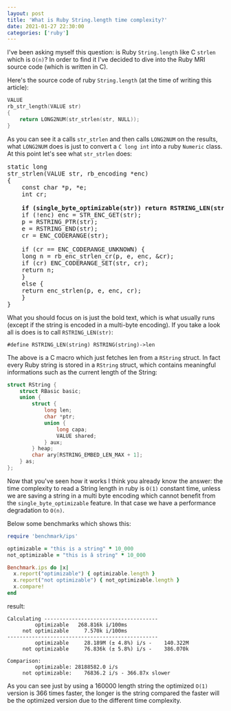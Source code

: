 ```yaml
---
layout: post
title: 'What is Ruby String.length time complexity?'
date: 2021-01-27 22:30:00
categories: ['ruby']
---
```


I've been asking myself this question: is Ruby `String.length` like C `strlen` which is `O(n)`? In order to find it I've decided to dive into the
Ruby MRI source code (which is written in C).

Here's the source code of ruby `String.length` (at the time of writing this article):

```c
VALUE
rb_str_length(VALUE str)
{
    return LONG2NUM(str_strlen(str, NULL));
}
```

As you can see it a calls `str_strlen` and then calls `LONG2NUM` on the results, what `LONG2NUM` does
is just to convert a `C long int` into a ruby `Numeric` class.
At this point let's see what `str_strlen` does:

<pre>
static long
str_strlen(VALUE str, rb_encoding *enc)
{
    const char *p, *e;
    int cr;

    <strong>if (single_byte_optimizable(str)) return RSTRING_LEN(str);</strong>
    if (!enc) enc = STR_ENC_GET(str);
    p = RSTRING_PTR(str);
    e = RSTRING_END(str);
    cr = ENC_CODERANGE(str);

    if (cr == ENC_CODERANGE_UNKNOWN) {
	long n = rb_enc_strlen_cr(p, e, enc, &cr);
	if (cr) ENC_CODERANGE_SET(str, cr);
	return n;
    }
    else {
	return enc_strlen(p, e, enc, cr);
    }
}
</pre>

What you should focus on is just the bold text, which is what usually runs (except if the string is encoded in a
multi-byte encoding). If you take a look all is does is to call `RSTRING_LEN(str)`:

```
#define RSTRING_LEN(string) RSTRING(string)->len
```

The above is a C macro which just fetches len from a `RString` struct. In fact every Ruby string is
stored in a `RString` struct, which contains meaningful informations such as the current length of the
String:

```c
struct RString {
    struct RBasic basic;
    union {
        struct {
            long len;
            char *ptr;
            union {
                long capa;
                VALUE shared;
            } aux;
        } heap;
        char ary[RSTRING_EMBED_LEN_MAX + 1];
    } as;
};
```

Now that you've seen how it works I think you already know the answer: the time complexity to read a
String length in ruby is `O(1)` constant time, unless we are saving a string in a multi byte
encoding which cannot benefit from the `single_byte_optimizable` feature. In that case we have a
performance degradation to `O(n)`.

Below some benchmarks which shows this:

```ruby
require 'benchmark/ips'

optimizable = "this is a string" * 10_000
not_optimizable = "this is â string" * 10_000

Benchmark.ips do |x|
  x.report("optimizable") { optimizable.length }
  x.report("not optimizable") { not_optimizable.length }
  x.compare!
end

```

result:

```
Calculating -------------------------------------
         optimizable   268.816k i/100ms
     not optimizable     7.570k i/100ms
-------------------------------------------------
         optimizable     28.189M (± 4.8%) i/s -    140.322M
     not optimizable     76.836k (± 5.8%) i/s -    386.070k

Comparison:
         optimizable: 28188582.0 i/s
     not optimizable:    76836.2 i/s - 366.87x slower
```

As you can see just by using a 160000 length string the optimized `O(1)` version is 366 times faster,
the longer is the string compared the faster will be the optimized version due to the different time
complexity.
